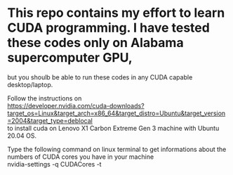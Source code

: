 # This repo contains my effort to learn CUDA programming. I have tested these codes only on Alabama supercomputer GPU,
but you shoulb be able to run these codes in any CUDA capable desktop/laptop. 

Follow the instructions on <br/>
https://developer.nvidia.com/cuda-downloads?target_os=Linux&target_arch=x86_64&target_distro=Ubuntu&target_version=2004&target_type=deblocal
<br/> to install cuda on Lenovo X1 Carbon Extreme Gen 3 machine with Ubuntu 20.04 OS.

Type the following command on linux terminal to get informations about the numbers of CUDA cores you have in your machine <br/>
nvidia-settings -q CUDACores -t
